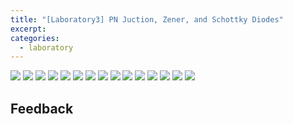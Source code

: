 ```yaml
---
title: "[Laboratory3] PN Juction, Zener, and Schottky Diodes"
excerpt:
categories:
  - laboratory
---
```

![](../../../img/laboratory/ECDL3_Unit6-01.png)
![](../../../img/laboratory/ECDL3_Unit6-02.png)
![](../../../img/laboratory/ECDL3_Unit6-03.png)
![](../../../img/laboratory/ECDL3_Unit6-04.png)
![](../../../img/laboratory/ECDL3_Unit6-05.png)
![](../../../img/laboratory/ECDL3_Unit6-06.png)
![](../../../img/laboratory/ECDL3_Unit6-07.png)
![](../../../img/laboratory/ECDL3_Unit6-08.png)
![](../../../img/laboratory/ECDL3_Unit6-09.png)
![](../../../img/laboratory/ECDL3_Unit6-10.png)
![](../../../img/laboratory/ECDL3_Unit6-11.png)
![](../../../img/laboratory/ECDL3_Unit6-12.png)
![](../../../img/laboratory/ECDL3_Unit6-13.png)
![](../../../img/laboratory/ECDL3_Unit6-14.png)
![](../../../img/laboratory/ECDL3_Unit6-15.png)

## Feedback
